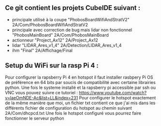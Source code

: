 ## Ce git contient les projets CubeIDE suivant : 
* principale utilisé à la coupe "PhobosBoardWifiAndStratV2" 2A/Com/PhobosBoardWifiAndStratV2
* principale avec correction de bug mais lidar non fonctionnel "PhobosMainBoard" 2A/Com/PhobosMainBoard
* actionneur "Project_Ax12" 2A/Project_Ax12
* lidar "LIDAR_Ares_v1_4" 2A/Detection/LIDAR_Ares_v1_4
* ihm "Final" 2A/Affichage/Final

## Setup du WiFi sur la rasp Pi 4 :
Pour configurer la rapsberry Pi 4 en hotspot il faut installer rasbpery Pi OS de préférence en 64 bits par soucis de compatibilité avec certaine librairies python.
Une fois le systeme installé et la rapsberry pi accessible par ssh ou VNC vous pouvez suivre ce tutoriel : https://www.youtube.com/watch?v=laeOmNDE-Ac&list=LL&index=231
Pour configurer le hotspot exactement de la même manière que moi, un fichier txt contient ce que j'ai mis dans les différents fichier de configuration du hotspot au chemin suivant 2A/Com/dhcpcd.txt
Une fois le hotspot configuré vous pourrez faire fonctionner le serveur python
